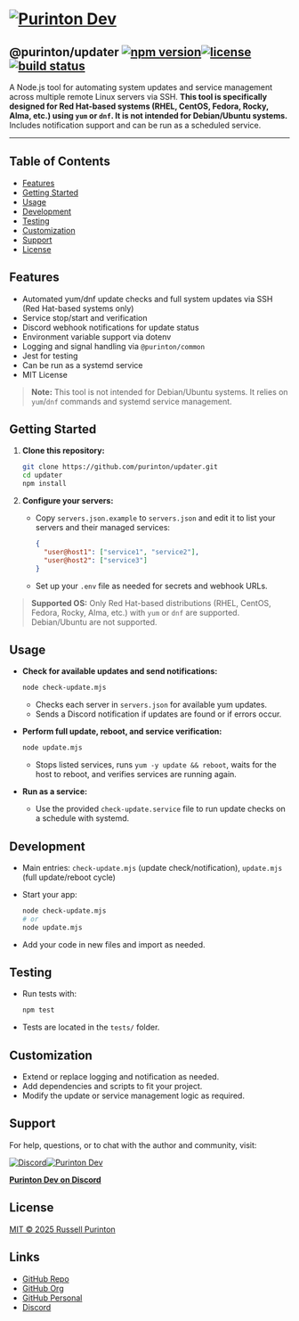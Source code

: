 # [![Purinton Dev](https://purinton.us/logos/brand.png)](https://discord.gg/QSBxQnX7PF)

## @purinton/updater [![npm version](https://img.shields.io/npm/v/@purinton/updater.svg)](https://www.npmjs.com/package/@purinton/updater)[![license](https://img.shields.io/github/license/purinton/updater.svg)](LICENSE)[![build status](https://github.com/purinton/updater/actions/workflows/nodejs.yml/badge.svg)](https://github.com/purinton/updater/actions)

A Node.js tool for automating system updates and service management across multiple remote Linux servers via SSH. **This tool is specifically designed for Red Hat-based systems (RHEL, CentOS, Fedora, Rocky, Alma, etc.) using `yum` or `dnf`. It is not intended for Debian/Ubuntu systems.** Includes notification support and can be run as a scheduled service.

---

## Table of Contents

- [Features](#features)
- [Getting Started](#getting-started)
- [Usage](#usage)
- [Development](#development)
- [Testing](#testing)
- [Customization](#customization)
- [Support](#support)
- [License](#license)

## Features

- Automated yum/dnf update checks and full system updates via SSH (Red Hat-based systems only)
- Service stop/start and verification
- Discord webhook notifications for update status
- Environment variable support via dotenv
- Logging and signal handling via `@purinton/common`
- Jest for testing
- Can be run as a systemd service
- MIT License

> **Note:** This tool is not intended for Debian/Ubuntu systems. It relies on `yum`/`dnf` commands and systemd service management.

## Getting Started

1. **Clone this repository:**

   ```bash
   git clone https://github.com/purinton/updater.git
   cd updater
   npm install
   ```

2. **Configure your servers:**
   - Copy `servers.json.example` to `servers.json` and edit it to list your servers and their managed services:

     ```json
     {
       "user@host1": ["service1", "service2"],
       "user@host2": ["service3"]
     }
     ```

   - Set up your `.env` file as needed for secrets and webhook URLs.

> **Supported OS:** Only Red Hat-based distributions (RHEL, CentOS, Fedora, Rocky, Alma, etc.) with `yum` or `dnf` are supported. Debian/Ubuntu are not supported.

## Usage

- **Check for available updates and send notifications:**

  ```bash
  node check-update.mjs
  ```

  - Checks each server in `servers.json` for available yum updates.
  - Sends a Discord notification if updates are found or if errors occur.

- **Perform full update, reboot, and service verification:**

  ```bash
  node update.mjs
  ```

  - Stops listed services, runs `yum -y update && reboot`, waits for the host to reboot, and verifies services are running again.

- **Run as a service:**
  - Use the provided `check-update.service` file to run update checks on a schedule with systemd.

## Development

- Main entries: `check-update.mjs` (update check/notification), `update.mjs` (full update/reboot cycle)
- Start your app:

  ```bash
  node check-update.mjs
  # or
  node update.mjs
  ```

- Add your code in new files and import as needed.

## Testing

- Run tests with:

  ```bash
  npm test
  ```

- Tests are located in the `tests/` folder.

## Customization

- Extend or replace logging and notification as needed.
- Add dependencies and scripts to fit your project.
- Modify the update or service management logic as required.

## Support

For help, questions, or to chat with the author and community, visit:

[![Discord](https://purinton.us/logos/discord_96.png)](https://discord.gg/QSBxQnX7PF)[![Purinton Dev](https://purinton.us/logos/purinton_96.png)](https://discord.gg/QSBxQnX7PF)

**[Purinton Dev on Discord](https://discord.gg/QSBxQnX7PF)**

## License

[MIT © 2025 Russell Purinton](LICENSE)

## Links

- [GitHub Repo](https://github.com/purinton/updater)
- [GitHub Org](https://github.com/purinton)
- [GitHub Personal](https://github.com/rpurinton)
- [Discord](https://discord.gg/QSBxQnX7PF)
